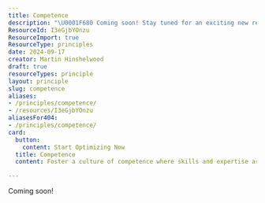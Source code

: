 ```yaml
---
title: Competence
description: "\U0001F680 Coming soon! Stay tuned for an exciting new resource that will enhance your experience and knowledge. Don't miss out!"
ResourceId: I3eGjbYOnzu
ResourceImport: true
ResourceType: principles
date: 2024-09-17
creator: Martin Hinshelwood
draft: true
resourceTypes: principle
layout: principle
slug: competence
aliases:
- /principles/competence/
- /resources/I3eGjbYOnzu
aliasesFor404:
- /principles/competence/
card:
  button:
    content: Start Optimizing Now
  title: Competence
  content: Foster a culture of competence where skills and expertise are continuously developed to drive excellence in every aspect of the organization.

---
```

Coming soon!
